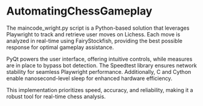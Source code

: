# AutomatingChessGameplay

The maincode_wright.py script is a Python-based solution that leverages Playwright to track and retrieve user moves on Lichess. Each move is analyzed in real-time using FairyStockfish, providing the best possible response for optimal gameplay assistance.

PyQt powers the user interface, offering intuitive controls, while measures are in place to bypass bot detection. The Speedtest library ensures network stability for seamless Playwright performance. Additionally, C and Cython enable nanosecond-level sleep for enhanced hardware efficiency.

This implementation prioritizes speed, accuracy, and reliability, making it a robust tool for real-time chess analysis.
